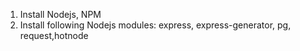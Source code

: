 1. Install Nodejs, NPM
2. Install following Nodejs modules: express, express-generator, pg, request,hotnode